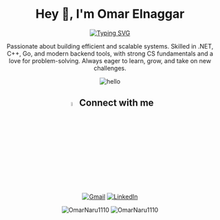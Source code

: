 <h1 align='center'> Hey 👋, I'm Omar Elnaggar </h1>
<p align="center">
<a href="https://git.io/typing-svg"><img src="https://readme-typing-svg.demolab.com?font=Fira+Code&pause=1000&color=FF009A&width=349&height=28&lines=Backend+Software+Engineer" alt="Typing SVG" /></a>
</p>
<p align="center">
  Passionate about building efficient and scalable systems. Skilled in .NET, C++, Go, and modern backend tools, with strong CS fundamentals and a love for problem-solving. Always eager to learn, grow, and take on   new challenges.
</p>

<div align="center">
  
![hello](https://komarev.com/ghpvc/?username=omarnaru110&style=for-the-badge)

</div>
  
<div align="center">
  
## <img src="https://media.giphy.com/media/gIkM6hiJfvSIIJCnKy/giphy.gif" width="5%"> Connect with me

</div>

<div align="center">

<a href="mailto:omarnaru2002@gmail.com"><img img src="https://img.shields.io/badge/gmail-%23EA4335.svg?style=plastic&logo=gmail&logoColor=white" alt="Gmail"/></a>
<a href="https://www.linkedin.com/in/omar-elnaggar1110/"><img src="https://img.shields.io/badge/linkedin-%230A66C2.svg?style=plastic&logo=linkedin&logoColor=white" alt="LinkedIn"/></a>
</div>



<div align="center">
<img src="https://github-readme-stats.vercel.app/api?username=OmarNaru1110&show_icons=true&locale=en&theme=radical" alt="OmarNaru1110" />
<img src="https://github-readme-stats.vercel.app/api/top-langs?username=OmarNaru1110&show_icons=true&locale=en&layout=compact&theme=radical" alt="OmarNaru1110"/>
</div>


